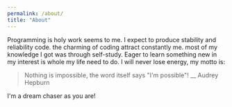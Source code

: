 ```yaml
---
permalink: /about/
title: "About"
---
```


Programming is holy work seems to me. I expect to produce stability and reliability code. the charming of coding attract constantly me.  most of my knowledge I got was through self-study. Eager to learn something new in my interest is whole my life need to do. I will never lose energy, my motto is: 
>Nothing is impossible, the word itself says "I'm possible"! 
>__ Audrey Hepburn

I'm a dream chaser as you are!